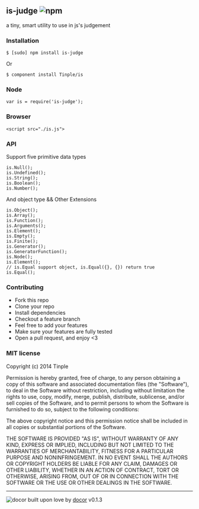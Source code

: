 ## is-judge ![npm](https://badge.fury.io/js/is-judge.png)

a tiny, smart utility to use in js&#39;s judgement

### Installation
````
$ [sudo] npm install is-judge
````

Or

````
$ component install Tinple/is
````

### Node
````
var is = require('is-judge');
````

### Browser
````
<script src="./is.js">
````

### API

Support five primitive data types
```
is.Null();
is.Undefined();
is.String();
is.Boolean();
is.Number();
```

And object type && Other Extensions
```
is.Object();
is.Array();
is.Function();
is.Arguments();
is.Element();
is.Empty();
is.Finite();
is.Generator();
is.GeneratorFunction();
is.Node();
is.Element();
// is.Equal support object, is.Equal({}, {}) return true
is.Equal(); 
```

### Contributing
- Fork this repo
- Clone your repo
- Install dependencies
- Checkout a feature branch
- Feel free to add your features
- Make sure your features are fully tested
- Open a pull request, and enjoy <3

### MIT license
Copyright (c) 2014 Tinple

Permission is hereby granted, free of charge, to any person obtaining a copy
of this software and associated documentation files (the &quot;Software&quot;), to deal
in the Software without restriction, including without limitation the rights
to use, copy, modify, merge, publish, distribute, sublicense, and/or sell
copies of the Software, and to permit persons to whom the Software is
furnished to do so, subject to the following conditions:

The above copyright notice and this permission notice shall be included in
all copies or substantial portions of the Software.

THE SOFTWARE IS PROVIDED &quot;AS IS&quot;, WITHOUT WARRANTY OF ANY KIND, EXPRESS OR
IMPLIED, INCLUDING BUT NOT LIMITED TO THE WARRANTIES OF MERCHANTABILITY,
FITNESS FOR A PARTICULAR PURPOSE AND NONINFRINGEMENT. IN NO EVENT SHALL THE
AUTHORS OR COPYRIGHT HOLDERS BE LIABLE FOR ANY CLAIM, DAMAGES OR OTHER
LIABILITY, WHETHER IN AN ACTION OF CONTRACT, TORT OR OTHERWISE, ARISING FROM,
OUT OF OR IN CONNECTION WITH THE SOFTWARE OR THE USE OR OTHER DEALINGS IN
THE SOFTWARE.

---
![docor](https://cdn1.iconfinder.com/data/icons/windows8_icons_iconpharm/26/doctor.png)
built upon love by [docor](https://github.com/turingou/docor.git) v0.1.3